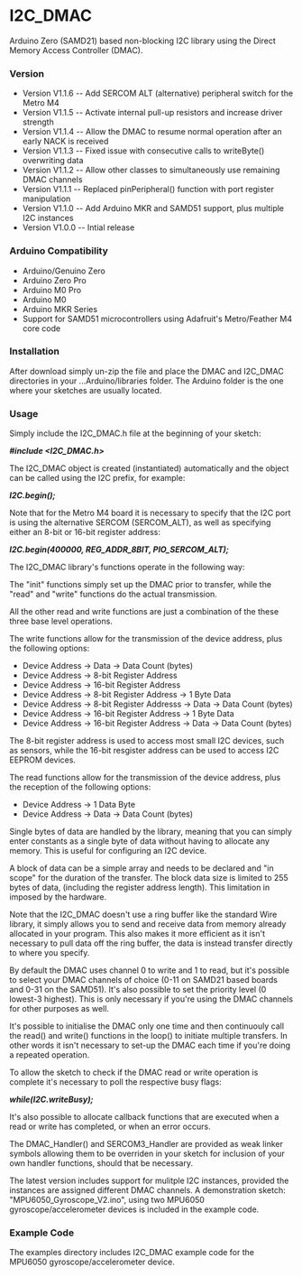 # I2C_DMAC
Arduino Zero (SAMD21) based non-blocking I2C library using the Direct Memory Access Controller (DMAC).

### __Version__

- Version V1.1.6 -- Add SERCOM ALT (alternative) peripheral switch for the Metro M4
- Version V1.1.5 -- Activate internal pull-up resistors and increase driver strength
- Version V1.1.4 -- Allow the DMAC to resume normal operation after an early NACK is received
- Version V1.1.3 -- Fixed issue with consecutive calls to writeByte() overwriting data
- Version V1.1.2 -- Allow other classes to simultaneously use remaining DMAC channels
- Version V1.1.1 -- Replaced pinPeripheral() function with port register manipulation
- Version V1.1.0 -- Add Arduino MKR and SAMD51 support, plus multiple I2C instances 
- Version V1.0.0 -- Intial release

### __Arduino Compatibility__

- Arduino/Genuino Zero
- Arduino Zero Pro
- Arduino M0 Pro
- Arduino M0
- Arduino MKR Series
- Support for SAMD51 microcontrollers using Adafruit's Metro/Feather M4 core code

### __Installation__

After download simply un-zip the file and place the DMAC and I2C_DMAC directories in your ...Arduino/libraries folder. The Arduino folder is the one where your sketches are usually located.

### __Usage__

Simply include the I2C_DMAC.h file at the beginning of your sketch:

**_#include <I2C_DMAC.h>_**

The I2C_DMAC object is created (instantiated) automatically and the object can be called using the I2C prefix, for example:

**_I2C.begin();_**

Note that for the Metro M4 board it is necessary to specify that the I2C port is using the alternative SERCOM (SERCOM_ALT), as well as specifying either an 8-bit or 16-bit register address:

**_I2C.begin(400000, REG_ADDR_8BIT, PIO_SERCOM_ALT);_**

The I2C_DMAC library's functions operate in the following way:

The "init" functions simply set up the DMAC prior to transfer, while the "read" and "write" functions do the actual transmission.

All the other read and write functions are just a combination of the these three base level operations.

The write functions allow for the transmission of the device address, plus the following options:

- Device Address -> Data -> Data Count (bytes)
- Device Address -> 8-bit Register Address
- Device Address -> 16-bit Register Address
- Device Address -> 8-bit Register Address -> 1 Byte Data
- Device Address -> 8-bit Register Addresss -> Data -> Data Count (bytes)
- Device Address -> 16-bit Register Address -> 1 Byte Data
- Device Address -> 16-bit Register Address -> Data -> Data Count (bytes)

The 8-bit register address is used to access most small I2C devices, such as sensors, while the 16-bit resgister address can be used to access I2C EEPROM devices.

The read functions allow for the transmission of the device address, plus the reception of the following options:

- Device Address -> 1 Data Byte
- Device Address -> Data -> Data Count (bytes)

Single bytes of data are handled by the library, meaning that you can simply enter constants as a single byte of data without having to allocate any memory. This is useful for configuring an I2C device.

A block of data can be a simple array and needs to be declared and "in scope" for the duration of the transfer. The block data size is limited to 255 bytes of data, (including the register address length). This limitation in imposed by the hardware.

Note that the I2C_DMAC doesn't use a ring buffer like the standard Wire library, it simply allows you to send and receive data from memory already allocated in your program. This also makes it more efficient as it isn't necessary to pull data off the ring buffer, the data is instead transfer directly to where you specify.

By default the DMAC uses channel 0 to write and 1 to read, but it's possible to select your DMAC channels of choice (0-11 on SAMD21 based boards and 0-31 on the SAMD51). It's also possible to set the priority level (0 lowest-3 highest). This is only necessary if you're using the DMAC channels for other purposes as well.

It's possible to initialise the DMAC only one time and then continuouly call the read() and write() functions in the loop() to initiate multiple transfers. In other words it isn't necessary to set-up the DMAC each time if you're doing a repeated operation.

To allow the sketch to check if the DMAC read or write operation is complete it's necessary to poll the respective busy flags:

**_while(I2C.writeBusy);_**

It's also possible to allocate callback functions that are executed when a read or write has completed, or when an error occurs.

The DMAC_Handler() and SERCOM3_Handler are provided as weak linker symbols allowing them to be overriden in your sketch for inclusion of your own handler functions, should that be necessary.

The latest version includes support for mulitple I2C instances, provided the instances are assigned different DMAC channels. A demonstration sketch: "MPU6050_Gyroscope_V2.ino", using two MPU6050 gyroscope/accelerometer devices is included in the example code.

### __Example Code__

The examples directory includes I2C_DMAC example code for the MPU6050 gyroscope/accelerometer device.
